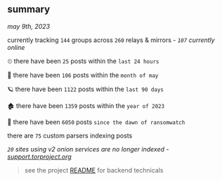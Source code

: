 
## summary
_may 9th, 2023_

currently tracking `144` groups across `260` relays & mirrors - _`107` currently online_

⏲ there have been `25` posts within the `last 24 hours`

🦈 there have been `106` posts within the `month of may`

🪐 there have been `1122` posts within the `last 90 days`

🏚 there have been `1359` posts within the `year of 2023`

🦕 there have been `6050` posts `since the dawn of ransomwatch`

there are `75` custom parsers indexing posts

_`20` sites using v2 onion services are no longer indexed - [support.torproject.org](https://support.torproject.org/onionservices/v2-deprecation/)_

> see the project [README](https://github.com/joshhighet/ransomwatch#ransomwatch--) for backend technicals
